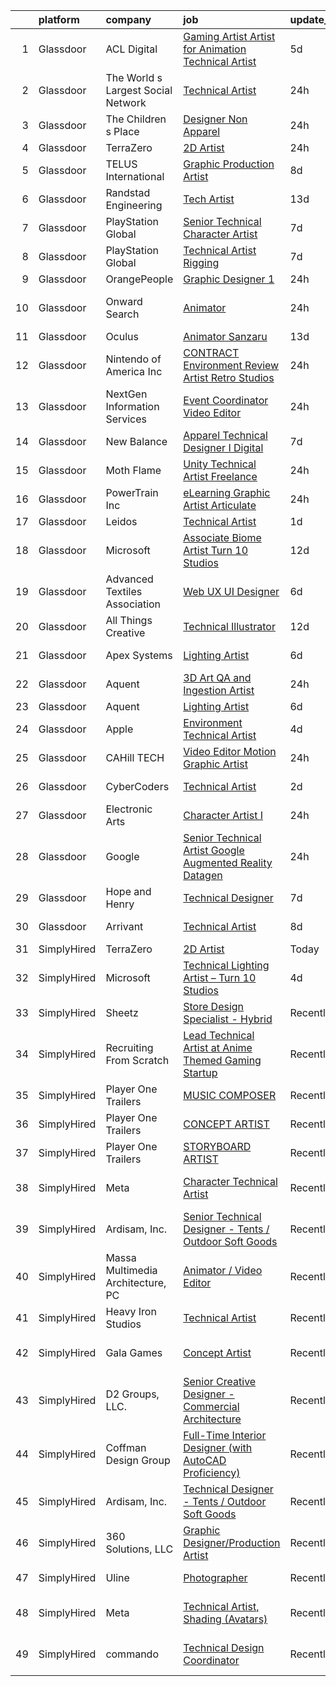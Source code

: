 

|    | platform    | company                            | job                                                                                                                                                                                                                                                                                                                                                                                                                                                                                                                                                                                                                                                                                                                                                                                                                                                                                                                                                                                                                                                                                                                                                                                                                                                                                                                                                                                                                                                    | update_time   | location                       |
|---:|:------------|:-----------------------------------|:-------------------------------------------------------------------------------------------------------------------------------------------------------------------------------------------------------------------------------------------------------------------------------------------------------------------------------------------------------------------------------------------------------------------------------------------------------------------------------------------------------------------------------------------------------------------------------------------------------------------------------------------------------------------------------------------------------------------------------------------------------------------------------------------------------------------------------------------------------------------------------------------------------------------------------------------------------------------------------------------------------------------------------------------------------------------------------------------------------------------------------------------------------------------------------------------------------------------------------------------------------------------------------------------------------------------------------------------------------------------------------------------------------------------------------------------------------|:--------------|:-------------------------------|
|  1 | Glassdoor   | ACL Digital                        | [Gaming Artist  Artist for Animation Technical Artist ](https://www.glassdoor.com/partner/jobListing.htm?pos=109&ao=1110586&s=58&guid=000001833ad8da3d940fa882d4ab25f5&src=GD_JOB_AD&t=SR&vt=w&ea=1&cs=1_a30b8a52&cb=1663139634161&jobListingId=1008127308501&cpc=3BA4CE39D5B5DEF5&jrtk=3-0-1gctdhmjlgfpq801-1gctdhmk6ghqe800-4f01f1804f94e8c0--6NYlbfkN0Aba5oU64R_O9Kj8y6RMdSSFXuPwn88DcWu9IRDlipDHjxHIIFB0atBqVJ04z1yB3_-STeVwakaekpZE4VMqW-3QTcor1isbyQk833br-Wg4vn5M9QHxm2WZYochrnlC337i1g2YpxR9A8ZXWPzWRRELkCSO23l9pdPsJ3T5W4JMIppyo-NSw3o24WYI3dsmtZ9PXkBfDWiIcj4APGLOfO27maW430zjZStpGO9Ilt7kQmVneE0JolmtaGZ0BBP5nXf47-NpwYKR3sv908leYuLrfUVa6EUqQJPobTCKnQ1zA7o1qwj7h2zb93THcMP32DFoXmUe0EGh5qsTsSVgEqyAny2ZO-Z9BJIionwfArwZLfVEtaDFLLmezwJnpSvhb5VH8p5hXe5E9R6pu42T3owLoA3imMM6GeM7c4LkQJYQwVBkJMgjP-cowgODenr0VqnZ9xncRQ0Pc6Q3E9aABqgnQoEFVHIuhP75NqqNdv4457zerkG4g-0VXtqUGxcOyLI1dhyWl8oo3ltVPFL80rqQ7L1KGdYYCk%3D)                                                                                                                                                                                                                                                                                                                                                                                                                                                                                                                         | 5d            | San Diego, CA                  |
|  2 | Glassdoor   | The World s Largest Social Network | [Technical Artist](https://www.glassdoor.com/partner/jobListing.htm?pos=111&ao=1110586&s=58&guid=000001833ad8da3d940fa882d4ab25f5&src=GD_JOB_AD&t=SR&vt=w&ea=1&cs=1_672dc640&cb=1663139634161&jobListingId=1008138392061&cpc=D2F1DE17EE1F43B9&jrtk=3-0-1gctdhmjlgfpq801-1gctdhmk6ghqe800-581ea2faeb9ec3ae--6NYlbfkN0DSgjPPcnEdvoK3uuxfISLALE6pB1FR7YSHOr_tSg5_QGIhoz_2VqUepdcKLBLI_zS68-Eo2LDrk6vupc-PF4FDiPDpobNPrcuu2uaN0AyqQo76nJuFMYFBuz4HznnKbpCrGy1JCFmYnPFgoePODIs_49hqQXbcjkKFnUnSQiao9_LIclMFsRbLz252bsOtAqxyXQvd6BkvSI1HtASBhMml_SZg2i6AJkGiqR872LJMcAt6Rocz13doX91EkYngQC8Z6BNSFvEJeTivqJu4lqTWB9TFZDyRNlHUSO425wxEL_WDk1_2tz69lk6LjmEswocF5bKxQI1eOUvCXkHgeGb25bDFNG1ssXANejmLaB3gnfUEB44uudak_ZUqngld0PlS-Sb8BpiUYQ0wXsHvhu_EV0DzQRdqRoMUZwzb4Oz4n4ux8B0uxvdVeoAri0oRH2Guww7nq2nuFpc_UfN4s6c78PnqNsIyqa9bIJy7QSOWKjpJE9Esf79nMYBr-rPMudl2hB5IiRpGq4UFyENFZmwCeA2azOLPBioYQsBS8IQv6QJUBIJMgvcRXGVVzGm9Jdh_Xh_aM8i7-CSTmw83WYvMrFOlggXlxYI%3D)                                                                                                                                                                                                                                                                                                                                                                                                                                                                                              | 24h           | San Francisco, CA              |
|  3 | Glassdoor   | The Children s Place               | [Designer Non Apparel](https://www.glassdoor.com/partner/jobListing.htm?pos=125&ao=1136043&s=58&guid=000001833ad8da3d940fa882d4ab25f5&src=GD_JOB_AD&t=SR&vt=w&cs=1_b8ea0e0f&cb=1663139634162&jobListingId=1008137231780&jrtk=3-0-1gctdhmjlgfpq801-1gctdhmk6ghqe800-48099f0145e605f5-)                                                                                                                                                                                                                                                                                                                                                                                                                                                                                                                                                                                                                                                                                                                                                                                                                                                                                                                                                                                                                                                                                                                                                                  | 24h           | Secaucus, NJ                   |
|  4 | Glassdoor   | TerraZero                          | [2D Artist](https://www.glassdoor.com/partner/jobListing.htm?pos=119&ao=1136043&s=58&guid=000001833ad8da3d940fa882d4ab25f5&src=GD_JOB_AD&t=SR&vt=w&ea=1&cs=1_e1d9ff52&cb=1663139634162&jobListingId=1008137081022&jrtk=3-0-1gctdhmjlgfpq801-1gctdhmk6ghqe800-1d04f7cb9102013c-)                                                                                                                                                                                                                                                                                                                                                                                                                                                                                                                                                                                                                                                                                                                                                                                                                                                                                                                                                                                                                                                                                                                                                                        | 24h           | Remote                         |
|  5 | Glassdoor   | TELUS International                | [Graphic Production Artist](https://www.glassdoor.com/partner/jobListing.htm?pos=108&ao=1110586&s=58&guid=000001833ad8da3d940fa882d4ab25f5&src=GD_JOB_AD&t=SR&vt=w&cs=1_a16dfa9f&cb=1663139634160&jobListingId=1008118843738&cpc=FB7E4A1762AE5BEC&jrtk=3-0-1gctdhmjlgfpq801-1gctdhmk6ghqe800-dbf9ee7e1128cb83--6NYlbfkN0ASGRjV6jHaJrJgvD6pHK_u_pdnjoX5TfpqQYTEyv8RZWR7Y1XvhvW9KYRuzUiuCegj0s2VFR5B-jYsmMJg6XZjSpZUezVZk28HfxD5Z8TdeDdSxPVBY1G_LEjRnDl5crzF1INasPDQPx8iF-ld0LeQto4lNx9WkqxFoZaiKYDQdV0WNQuUa-IRufyb9dQ8UwmgnJlL2sSvMiNMDCfHhtCtJOc2MbNkU71QsE3DMg9bGhHJUvLUDcgq3ZMUPoqG47Y-H9MFx2XAvaqGhiXWpUJF3ni3LtBeUSQs2JuRlncHB_Tk725t1LeGgoQPTdhWczwQ8Uo39bEcQZ5o4HHipAMQuJm8e_dz7l7q6R1pL3pFD274UwneoosSp8It0UpQgY7uAx4QaIMc47JHTpxgwdZibapgsikxSfWXuB4bCUJyexQayjprOicqCxWqtikdWEerUeNKITGHNO61W_Vx4bcdMpjm0VrB7YdCypfRV1zF4ogYMzWmmclPjTbNqcwBEvTYgprE8pm5R55F7nc00zMHynQddNJUDUNxBq6Akg92TwFAQIKRspDNFCeiu8nJZbk_r8mPc-q38A%3D%3D)                                                                                                                                                                                                                                                                                                                                                                                                                                                                                                            | 8d            | Austin, TX                     |
|  6 | Glassdoor   | Randstad Engineering               | [Tech Artist](https://www.glassdoor.com/partner/jobListing.htm?pos=118&ao=1110586&s=58&guid=000001833ad8da3d940fa882d4ab25f5&src=GD_JOB_AD&t=SR&vt=w&ea=1&cs=1_0779ef10&cb=1663139634162&jobListingId=1008106187848&cpc=9908D8D4413DBB8A&jrtk=3-0-1gctdhmjlgfpq801-1gctdhmk6ghqe800-f366e541930d1bd7--6NYlbfkN0BDx217eft1lC7uqItkaModCFPNh_e0lnHdKkvEJecXwu4gIqA7CFTnvSYR8MShG5ZcSLjw79bpDEyNtFCh2lV0QKEIGPyIToWzUngx8TOqu761sETHLhm-p21WDsfE3kQbaR7Ki5QDKtuBQwSuqmlOkcWcOPtosII78uidkQeCd2bXZF7r5rutOp50nUD4zJsYSTOHcMHrlm3taRPAeoY-S-52sYCBl9cF1kAuYxr1SFc_k_MCdPupXyOZfjPndod5jrVNa595I90YypbqMo-q-4dqr2ivYL9cb-MwIdstujVtR9H0XKntPOEAatTbJlS8qe08sSlcy-5PAfSVTitlMyN3JK9EpRxCfrmQHTsClZ2mGKvacq1qcZf3KQu5Y69O3QeV5rvGGLExfxSdb3tILda5pqld5OAW8YgzMWL7QQm4u3aPrGGMdsyyZzedDAKlCHTvCEWn7VSpJtkzUFKGzwcva7wp5AXEfH3pHE6eo6YZHr-UOc6LAI8lnzSKu7O7jdbybFB1KCZdEc6wTUEClCe2SYV90unCyGz4_eJqjt3G9-V54GY9DNg5fKVcsABxkNaITT9g4EYlR0LI_vMKw1jn9qLNdptqCAZxcefN4wM0uY64ypxE)                                                                                                                                                                                                                                                                                                                                                                                                                                                                                 | 13d           | Schenectady, NY                |
|  7 | Glassdoor   | PlayStation Global                 | [Senior Technical Character Artist](https://www.glassdoor.com/partner/jobListing.htm?pos=122&ao=1136043&s=58&guid=000001833ad8da3d940fa882d4ab25f5&src=GD_JOB_AD&t=SR&vt=w&ea=1&cs=1_936c3817&cb=1663139634162&jobListingId=1008121042781&jrtk=3-0-1gctdhmjlgfpq801-1gctdhmk6ghqe800-2896c6657ac68e5b-)                                                                                                                                                                                                                                                                                                                                                                                                                                                                                                                                                                                                                                                                                                                                                                                                                                                                                                                                                                                                                                                                                                                                                | 7d            | Bend, OR                       |
|  8 | Glassdoor   | PlayStation Global                 | [Technical Artist  Rigging](https://www.glassdoor.com/partner/jobListing.htm?pos=120&ao=1136043&s=58&guid=000001833ad8da3d940fa882d4ab25f5&src=GD_JOB_AD&t=SR&vt=w&ea=1&cs=1_2ccbe852&cb=1663139634162&jobListingId=1008121042939&jrtk=3-0-1gctdhmjlgfpq801-1gctdhmk6ghqe800-5727a2cd115bedec-)                                                                                                                                                                                                                                                                                                                                                                                                                                                                                                                                                                                                                                                                                                                                                                                                                                                                                                                                                                                                                                                                                                                                                        | 7d            | Bend, OR                       |
|  9 | Glassdoor   | OrangePeople                       | [Graphic Designer 1](https://www.glassdoor.com/partner/jobListing.htm?pos=129&ao=1136043&s=58&guid=000001833ad8da3d940fa882d4ab25f5&src=GD_JOB_AD&t=SR&vt=w&ea=1&cs=1_a49f5632&cb=1663139634162&jobListingId=1008137240560&jrtk=3-0-1gctdhmjlgfpq801-1gctdhmk6ghqe800-62f392e2b2c298d6-)                                                                                                                                                                                                                                                                                                                                                                                                                                                                                                                                                                                                                                                                                                                                                                                                                                                                                                                                                                                                                                                                                                                                                               | 24h           | Remote                         |
| 10 | Glassdoor   | Onward Search                      | [Animator](https://www.glassdoor.com/partner/jobListing.htm?pos=112&ao=1110586&s=58&guid=000001833ad8da3d940fa882d4ab25f5&src=GD_JOB_AD&t=SR&vt=w&cs=1_b061ed9d&cb=1663139634161&jobListingId=1008137337538&cpc=5EFBB0462F9C6B7A&jrtk=3-0-1gctdhmjlgfpq801-1gctdhmk6ghqe800-8957a2a961b53219--6NYlbfkN0B7YoEZZ2QAGDyEGGmBPAUWSHc1Mt3sMCn9FehKcWA3w0R0aH9tn_iPRcrT6N-MqNSNKrjpkH8-bMU6NfPGdnFyWIEqP2JwuGt8cN8AtPA9zqX4omB_bg5GgQQJu_LWSiqLIJKNBeVSCNkRPNo3C0IbzBWC3s45g-4Y3NN6mg7FT3kc8Px13yYw-r04SabtDMQysI6irwmkL-g2EAb6NI7ruEaCwkkAZ56jEUHvRUzNnZMcsiCW9ofy5n-XniBcoYaXgJmPNm8utrZdHqLTlcb_kSC_hpI6She0ANEx6iXtXJOFbX4pRLfJNDBhc6yqcGUu73Q4aLBRPF8VXBw40URrcJyiCiFMjBbM1dsnLmbMV56D2PgzjfYwEg_m4UcpvttsZclx3gk6A7i2JpXb5I-sX_hQiPuEIJU7HcCwlVlCJcxZ48px_oLvCzjDlBq_wXcXPcMpuRY2WglN4RYofWOynKIxj_qylP1ttpv3DhGMkZ13HiXnq_EqGfuGn_k7bC9n9Qz4XeX8Z_zA39i-ewtzK-DoePctA1NWyfNp8b7Ez4DV3nmeYVbeCkrYMHXOPSurs9aM1YdxRRi0pDjCYTefPO6w7W6efzsH4luZQtUMJkhW8x1hB9SFf1LCvTEcdkwLZQRe4Z2Y3QJ2P1ONkcTuz8uOLTOJDq2YPSuR0xlXmCIJCgcdbRnL6Io0aR6Tf_8-uxiJtltU3hGK97VmmsWFCg3M_u8tO1DDNrb2cpz9kaW9Y0XSnSIk2M0qPatWL-ymHF95jdZrM2AMxElFB7s-VAu7OP0K7dA4bCHFIZFg775YtA6grtdJf207CqkAI-ETfHsD7M21Ddv6_BGNw9ZSRa6rzJnknp9yjyZQe9YbUDuUSIZSFndCY-zpTNZdguvxrfP2GAe1R7I9uG7DnhZKlL3eowt7uvTAzjT4D2P8X7iL59M7IRuMHjWLL73Uzvww1ZBFzlt4rqrE8pEzSsCdPxPjqPUxPUAOXCFQWNOLgq2I5zj7zqVT)                                                                                         | 24h           | San Francisco, CA              |
| 11 | Glassdoor   | Oculus                             | [Animator   Sanzaru](https://www.glassdoor.com/partner/jobListing.htm?pos=106&ao=1110586&s=58&guid=000001833ad8da3d940fa882d4ab25f5&src=GD_JOB_AD&t=SR&vt=w&cs=1_df82188b&cb=1663139634160&jobListingId=1008107989369&cpc=75B6770C194DCF89&jrtk=3-0-1gctdhmjlgfpq801-1gctdhmk6ghqe800-75245e87e8db6e8c--6NYlbfkN0DYl4UJW4r1Vl7FEn6T9F-rD9lpC-0oMJVSiWjK_MGUd8e8cHXcpv6KPyjLHZEfqkXwCrjci5IV6ZLm8kPtj3tr1HGtLjURCM6O00QyEjX0TGIouoQRA0h3IAyy6vhZyjWtYu8gn9rv4Bk44rb-dFTX5vcMkCRXyjuQ4w7-7ua_Nr6FAN2nFnxsTn2pw6Xn22PrcpV7uETMlXfdktihpOSqF8BhlybGwnA8FWiUbLhE7uOh52w_yNxyT1KSO5r7iaJIX0hElX10fWmDin8hA1HnXdvc2Qor0-XOYOPnNdU14nW4y19an6fnWxVZHgh26RdxFe1FaDCFaeXjltFogzyer_DoybsdWPDJOf2F6Zs5CaSZ0XCphG16huCj2dIrakvkPKRaKaDWQ-crVku8XoT_rEdZ3P-5yzTDd75cEWu_UHvvczRBaoLRfFidGi5frQBZQ5t_QAD9hY0p4n74LXk3HLuVo9akMSR_uH729ve_ECTJ_IVIYuBvtJBB8ARxDLw3eUbS2fikUCusRmYVlFpEgTm3zt3aPFIsxkbJJv2EgMUOU8KXSlXcLsn7ng6m9Zxvu5zto2b7WAQvAEV3V5iph7bmeFuSJok43B9oFy0gdDxZVATt71tt2rgxcHd4b6kjs7rv0Wr8B_FI0aKoaoqIUXa5iukc4ezD9VquPGEXXY_Iv2J7yGIGg-2Xj6JJXwmDLeqk1Bh0vpDX7uQXD5_pBJBCG1nWhLjj59YTa2PSLKAUMh8oJL4yZuIvDifo5nGFeT4yLlAl4CMZsFInIYP0LL_dGcuqPRyw5tPkOl3kPBvE769RvW8u0ANGIru0-e3S_843PmQVDydI8yWdgq7QLUg_dhx5lECfFoexrsRGuIUMWga5rZaYPnackg1KBv96-oVof4hKVIALLosbPwpbZ10_sIP62wZvfvm5E_Og_BuKv7J5ilWBMxnvU12mgwy9pkOkosPbWXbt2xzDqk1oBjCqLaGe5wukZU74thoGaHzxgzwDgReruEUtdcuPqjtTtlQiWp2N1NUYVGyHReOd8EEvEHph3w2DRieUMtDcO2Bexwu46hPw0ajYBZGfs5Q%3D) | 13d           | Remote                         |
| 12 | Glassdoor   | Nintendo of America Inc            | [CONTRACT  Environment Review Artist  Retro Studios ](https://www.glassdoor.com/partner/jobListing.htm?pos=124&ao=1136043&s=58&guid=000001833ad8da3d940fa882d4ab25f5&src=GD_JOB_AD&t=SR&vt=w&cs=1_9a2f79cb&cb=1663139634162&jobListingId=1008136906736&jrtk=3-0-1gctdhmjlgfpq801-1gctdhmk6ghqe800-330b72cbaeca13cb-)                                                                                                                                                                                                                                                                                                                                                                                                                                                                                                                                                                                                                                                                                                                                                                                                                                                                                                                                                                                                                                                                                                                                   | 24h           | Austin, TX                     |
| 13 | Glassdoor   | NextGen Information Services       | [Event Coordinator  Video Editor](https://www.glassdoor.com/partner/jobListing.htm?pos=113&ao=1110586&s=58&guid=000001833ad8da3d940fa882d4ab25f5&src=GD_JOB_AD&t=SR&vt=w&ea=1&cs=1_3a1c9490&cb=1663139634161&jobListingId=1008136752763&cpc=8795CF9063CD573D&jrtk=3-0-1gctdhmjlgfpq801-1gctdhmk6ghqe800-55bbb9a92b3f4ce7--6NYlbfkN0B0UWmd0iA3mH7ehOH74PZ9GYAKIWlu99KFth1Xt8MF8smxPaSeY8PUqaQAZdhPrlFekKsbpNa8dbabKLvSidbyRK2zHwmXjTR3zao_9qSHCRcMkQMgwqrQ3FFljNVbHhx_09tUveEVvMxmtymYrUDq02NTtOMza8SoxUgcU82RPNQyk00XZ8UwTq6UnXqSsMLq6Yaf4kXYAI1fA9WaEU4qROvnGZye3Em90uYmWMfcJ_MX28g9d8dmd4UGV_6k_p1X01Qo0dHG35z_beSsV_YwNTrYy2gJRiJ55CuEQ53Z3x9Fdrq97e6VggnImzZDprrGTxQ5a3e2YWoCg1eZCfH5-XJpQoGGcEEyhMmEBuJ-4of6ftZkF7kt09teVl0VnQT4fDlClL6BCOo1njnmgovRZINx0-XhMepndgS2AFi5Dkp0kYWVhmvi4b7Fw7WIFyxQqctW-LVgd_gU2gjT8UKo2whfPO2Ni6nU2gKP8n1mMsxF0RVhJB5N3RlucauLZTPXOTTBA1_HHA%3D%3D)                                                                                                                                                                                                                                                                                                                                                                                                                                                                                                                                                                 | 24h           | Remote                         |
| 14 | Glassdoor   | New Balance                        | [Apparel Technical Designer I  Digital](https://www.glassdoor.com/partner/jobListing.htm?pos=105&ao=1110586&s=58&guid=000001833ad8da3d940fa882d4ab25f5&src=GD_JOB_AD&t=SR&vt=w&cs=1_cb7bc5ee&cb=1663139634160&jobListingId=1008121565696&cpc=9DC6E4D8324653EE&jrtk=3-0-1gctdhmjlgfpq801-1gctdhmk6ghqe800-caa991a41a1d7283--6NYlbfkN0A-NHPE89aMEoKiA8B41Hae2nLWj54W-Qo-xrCvCh0mhHD8GUsE6Bc1X2xP3_XkCS5wGnEYOWzN4bBNNX3rQc64RUPxBSuMuB3Pzi2alplLZrarPEQp7JL7XE6KsqB28vrQtfn9slL8SfrgvMWk-P2w1yz6rnVhcdZX-OG0yoIZnLrg60iOHSXDRoaLibieEtdJpRQ-kxAO2tmHdfKk6UPiYTN7I2UuKUuSrOVxrcEcGaBkFKOQLAqpoppRhym_9INtd0ig9CJOTPr3QegyHKHZIqSeT8UPZfDeOCQGKmtg-DIDDn_veYyZ2GcP5smIg767hxOSfLTTXSsv0JtrX6p7htTZImw6R1ggV-f1Laz-ElLla_mjAlJJ9tBUT__WpxlEe7jFzGCO6WtotF4Ki-jo-4e2gKOGSRKabxpTJUStaJp-QRb5hvsNUV4zB-d4GgSb3Yjiso81Ty30GE3F2KDDOnQsJinuVhwvaiPqcrotlKnezP7mgpW1ZVUuZU0bhb_TjEhxgJruckuJNo-EEhrZRKCYpiCpqwgzaSpeBZhPgOM584Zyyd81OWrRvGI4kihb-O-ptGObDHO-yzxhIUIl)                                                                                                                                                                                                                                                                                                                                                                                                                                                                                            | 7d            | Brighton, MA                   |
| 15 | Glassdoor   | Moth   Flame                       | [Unity Technical Artist  Freelance](https://www.glassdoor.com/partner/jobListing.htm?pos=126&ao=1136043&s=58&guid=000001833ad8da3d940fa882d4ab25f5&src=GD_JOB_AD&t=SR&vt=w&ea=1&cs=1_003e4d1a&cb=1663139634162&jobListingId=1008136977965&jrtk=3-0-1gctdhmjlgfpq801-1gctdhmk6ghqe800-5ec2338b2d417aff-)                                                                                                                                                                                                                                                                                                                                                                                                                                                                                                                                                                                                                                                                                                                                                                                                                                                                                                                                                                                                                                                                                                                                                | 24h           | New York, NY                   |
| 16 | Glassdoor   | PowerTrain  Inc                    | [eLearning Graphic Artist  Articulate ](https://www.glassdoor.com/partner/jobListing.htm?pos=103&ao=1110586&s=58&guid=000001833ad8da3d940fa882d4ab25f5&src=GD_JOB_AD&t=SR&vt=w&ea=1&cs=1_515c3d0a&cb=1663139634160&jobListingId=1008137359724&cpc=F17331D9BECC482A&jrtk=3-0-1gctdhmjlgfpq801-1gctdhmk6ghqe800-987605c3ba2efb5c--6NYlbfkN0C2SVAOpOeIWQkPp9EeCSLxTLheLRty2uanDx8E9nXZ3g7Cffj4cvvB7WejOk_50y9DsmT7xkRSLYBtL7rl_OZ7lZZHhY9czpFioELurqJLhvESs1v6BjekeJG8WgnaFE3Clqf7ziqW-jSQZB4OpTwLbhnAIWw2Y97qj8_6JZN4n24-8X9gGVdBl3JPh5h88hPSIer_MJrKXngYac747UXEX46JYzMbv1olvtt1y-8_yXi1MrDJPCPCa085K2n-gwSTuSNgV2X0ukj42VbOIJw3jWA-u0_4ETTytoY4v8Nn3WNjDGnvKHxmzTSZNP0jxyYYy3n7jTTvNmF-H6yMDuf_vaEektIUcPGfG19ELTNtzNooS1jo0EllBE9chLaSaoLppcOV1kEJZ-JvDIds2cfBm7r7xfBxtd8NhH6qmx-8HA3nLoc1qtH5hWx5mDml7k1Vh-JwSxR5q3YDaE41nJ2InocKaEbe-1szH1KGaBmEkmxdPg8uoAa7IaXtxULuuo6czOGoZCscdw%3D%3D)                                                                                                                                                                                                                                                                                                                                                                                                                                                                                                                                                           | 24h           | Remote                         |
| 17 | Glassdoor   | Leidos                             | [Technical Artist](https://www.glassdoor.com/partner/jobListing.htm?pos=102&ao=1110586&s=58&guid=000001833ad8da3d940fa882d4ab25f5&src=GD_JOB_AD&t=SR&vt=w&cs=1_50128b39&cb=1663139634160&jobListingId=1008135294225&cpc=036CEF58F9688075&jrtk=3-0-1gctdhmjlgfpq801-1gctdhmk6ghqe800-d06de7a4ebd96c9d--6NYlbfkN0CZUO70VSdYKA8PR3jfrSh5ljhqJhfDt0PzQCMubt8cRihWbmqO_-Ccw6DGinMZCyJzs5x5pSWXsLw9cYoBeQ9g5l78hujpUU9c8QSHLT6Cd0fp6FxCE9o2hPDtrdGG6iXMvK6uOWRLq6-e_ySAAhRdnSoCjCSOkuQV_4vHOebLxmaSS7GIAhe2QmTmCvDu2G-vY555EZflvPVvMgCua5rg0tAjda9w-6nkLHgAIkRz_k5h_8I8eo5jwXneycz5zC6QRah1ThaizJbYfrqAnkJT0ysiDbWXWIMNyCxNYl9MYgedkwgnwG2CGskz6iyhpWBWF2pl3XrVqXELOMXCBMc5UQzbidfHK3eD5y_XDo1GQtFT-Xyj2XfXbOJbbJjzTnZywB3s3uSrWRLCT1aaq-7Mg5iLzrMdHcMY4cp3LCS7LWGSITJftoAyxmvUl3y0DjGQWByLM1wBdH6bHtTAwzaLM6ZigUvjwMTrj2i-0w_j9wbeTjbI9PJj1tt0XDRvpit0C-SvOVGv-MoYsAlmmQujfZYWP-VYTQ4gzZjTFjJlFkiWaBkcLiJnHoA5JsDp_8dPpfClHxySPyYWpwWJQUyXVFu9J8zXaX9Up1czz0YIxRQl72cwlOoC)                                                                                                                                                                                                                                                                                                                                                                                                                                                                                 | 1d            | Reston, VA                     |
| 18 | Glassdoor   | Microsoft                          | [Associate Biome Artist   Turn 10 Studios](https://www.glassdoor.com/partner/jobListing.htm?pos=123&ao=1136043&s=58&guid=000001833ad8da3d940fa882d4ab25f5&src=GD_JOB_AD&t=SR&vt=w&cs=1_639c7a04&cb=1663139634162&jobListingId=1008111414417&jrtk=3-0-1gctdhmjlgfpq801-1gctdhmk6ghqe800-80e1ead92aa9dd0c-)                                                                                                                                                                                                                                                                                                                                                                                                                                                                                                                                                                                                                                                                                                                                                                                                                                                                                                                                                                                                                                                                                                                                              | 12d           | Redmond, WA                    |
| 19 | Glassdoor   | Advanced Textiles Association      | [Web UX UI Designer](https://www.glassdoor.com/partner/jobListing.htm?pos=107&ao=1110586&s=58&guid=000001833ad8da3d940fa882d4ab25f5&src=GD_JOB_AD&t=SR&vt=w&ea=1&cs=1_daeb5634&cb=1663139634160&jobListingId=1008123545453&cpc=AC285F3A3ECA6BB0&jrtk=3-0-1gctdhmjlgfpq801-1gctdhmk6ghqe800-8f0f2da3bcb0ded4--6NYlbfkN0BnYbzg9_0OBxfyaC-dC2htIGp3bt0r_Vee4_7uMe98bPPG6yOg2WXqdwhbC791_U00MfwPJQISugkbvt-O9m_o7FpwY2dPKxYlvJWF88LUJU6-PJiA7au0MbT7IIdJhkiVldQN1GCcaP9tiJbH74WPbddeicnz4Ug33P_R2i56xQ0xZRpWPjA6-NfGZjbRXWsbmhqSMpDY_xAu1N2PuxeL-g14Nm5hBmqc20vR7QGA9EJK7mYfcJ_ISmZF1wbFz2660F9gkFw19Qncl_cbVpMbft5Vm1kJOwxKbsM5XCg2UQHmjCRH3taVQagdAAAsWrR1MKBaTkletidTVE7RAJQWvIBYvDmPA_lQ-f5HTv2VJcADZLKF2BpaU21Vx_wh5SD-prmyuz8Jnn_ixmQLHHO7b6eUiEuTzWuJY_H3KQ7fbSOsdJWiSWlpQtFLfqVhtbE4k_kjmCipRG6Du3dpLEmWqNhw5X_CGDnoTM0sjSYLYA%3D%3D)                                                                                                                                                                                                                                                                                                                                                                                                                                                                                                                                                                                                              | 6d            | Remote                         |
| 20 | Glassdoor   | All Things Creative                | [Technical Illustrator](https://www.glassdoor.com/partner/jobListing.htm?pos=121&ao=1136043&s=58&guid=000001833ad8da3d940fa882d4ab25f5&src=GD_JOB_AD&t=SR&vt=w&ea=1&cs=1_8c739c22&cb=1663139634162&jobListingId=1008111221135&jrtk=3-0-1gctdhmjlgfpq801-1gctdhmk6ghqe800-2b3e7b610dd762fa-)                                                                                                                                                                                                                                                                                                                                                                                                                                                                                                                                                                                                                                                                                                                                                                                                                                                                                                                                                                                                                                                                                                                                                            | 12d           | Remote                         |
| 21 | Glassdoor   | Apex Systems                       | [Lighting Artist](https://www.glassdoor.com/partner/jobListing.htm?pos=117&ao=1110586&s=58&guid=000001833ad8da3d940fa882d4ab25f5&src=GD_JOB_AD&t=SR&vt=w&ea=1&cs=1_6c654c45&cb=1663139634162&jobListingId=1008123726837&cpc=F41FEAB56D215062&jrtk=3-0-1gctdhmjlgfpq801-1gctdhmk6ghqe800-d91cab93dad953f2--6NYlbfkN0DqWjE27Bj7wQp7zwejGyju2OyxUuq4SEucXSyN07WCWejYvQmJsgF2DYF8Y-TYieDQRSYlGZlRx3QtCXXh1bWM2rkW9OhqMolc_gLdxo2sQgsK90cGN3YmTrLS-4kkEZDRsNWUJoy8gR_-RzJMDhasvwztR8oGw59unk3-YfhHkPhDRQCPuQiEqNu1ggQRvFHykbbCi6kUnBrzSdejX33fbSlcLgzP7mTb110dxdFgjXfKMcO-YiQkOfXBKhaKF0LdnK-LruWDk3u1NakpxUDkbPLHuIZiDHTlq5hxNutRUh3qkEhV7Ec7s6j-Iy5j7aii3iCyqMYn5AnsYZ0RxdYtKr4YlMmuX34mwgpglGasxrJyeCrJTitOdIWmkRkTd_i9UbnZC1o4M41ipCbhA-boHCndOiJtklZ1isbiAc6REUqAs_5wd4drbevwE6ET6doB4KJ5EbtAlpYdjiNkyrO6qBx2d6kH5Xy8y0HoahhTAD_EQKwifJV1PA-dBQlDfV9B2InevWBBSqjapBLjf6RaLTbm7F0ZfTbtA6xtKhPa641_iGWQOvR_HALtQufPPDxDms0yiX3chiB1Mz6HB9lA6pRK0P3YMOAZjYJXqTWuKF9umK5jGacUYwVt-20xsd4%3D)                                                                                                                                                                                                                                                                                                                                                                                                                                                               | 6d            | Redmond, WA                    |
| 22 | Glassdoor   | Aquent                             | [3D Art QA and Ingestion Artist](https://www.glassdoor.com/partner/jobListing.htm?pos=116&ao=1110586&s=58&guid=000001833ad8da3d940fa882d4ab25f5&src=GD_JOB_AD&t=SR&vt=w&cs=1_89a3543d&cb=1663139634161&jobListingId=1008137701796&cpc=3BA4CE39D5B5DEF5&jrtk=3-0-1gctdhmjlgfpq801-1gctdhmk6ghqe800-739e6da60fef4d2c--6NYlbfkN0DMrcEu7yrtATojKJA7cEzGQ3FdRGWLh0CZQInL4ECGI9gD0Wolx9R2EDT7B77c2cSYJ3gyJkohsiVpg0Pd5sAyv-pWot7OM_SD6is8SP_xIKzC7DXvwx8EHsrU82mrgtaeT7kjfAa24yfMPmYHH8Y9RxYOSk4rhAifjxS9LI8lKlckrL71rJUIg39719t9fE9pXm8TnC3ErbE8irKA6REQS491f55Bl5kkj0sjZN0kiecvbe6b31gEChFTsFZgXy_uS913SzPdns66gVYJbcpImAq0bOjzZb1-qRN-jriN15xFip2S-BEPTN-KNhjyrfUZd-caRncAH3MVrHFQ0bwZ5jQV8uOXfAPcFcEWfTCOsvRVKx9FNJZ81AHHOsxC6jgUVI9SKpX3FhOUJxJwjVRtVvCpIK1wItTS462lSN8Y9cNDWDYzw3epP87pwaBZqPCPqFkaMlvwa02WCAaHi_q9)                                                                                                                                                                                                                                                                                                                                                                                                                                                                                                                                                                                                                                   | 24h           | Remote                         |
| 23 | Glassdoor   | Aquent                             | [Lighting Artist](https://www.glassdoor.com/partner/jobListing.htm?pos=115&ao=1110586&s=58&guid=000001833ad8da3d940fa882d4ab25f5&src=GD_JOB_AD&t=SR&vt=w&cs=1_8a876cfe&cb=1663139634161&jobListingId=1008123535065&cpc=155EB9D5185558AF&jrtk=3-0-1gctdhmjlgfpq801-1gctdhmk6ghqe800-ffe5eada0177c40c--6NYlbfkN0DMrcEu7yrtATojKJA7cEzGQ3FdRGWLh0CZQInL4ECGI9gD0Wolx9R2v-Aex0-GK05Mb90yJTg8wZpp1n667rmS1mRCWNqe-vLGhOlzjeUBMwutlwy9IkTSl0HKbvfVocFBIj1IgHuw02grzJe38b109JotZnVdGqdaK-2pG0sRCtvVAOzTqhyplh3C-XA-gPNBKYQunQmW-xu6OAIW_eduluowLuO2qByekrYQjmavlwc9SQbWMh1dhvOJZkJHOkR6oskXCNyNSsfOmDgkDKHUF3xYo7j4Idkoh9x9XOIxUNo8OO1Y_LsWzAUyS6fliENKl2IQCjbx3dn8UX00HVpdICdvtIHqj_IiBv946g0cs6YHWwBW-5kGR5DT4rOpdHVW-cFs16F1kEQLS8gyQ4F4PfB1so9HmCluOxXGwTvQVO_sVzr8ssyxyDMlpkkYJhqGdWgLOjcOjw%3D%3D)                                                                                                                                                                                                                                                                                                                                                                                                                                                                                                                                                                                                                                                      | 6d            | Seattle, WA                    |
| 24 | Glassdoor   | Apple                              | [Environment Technical Artist](https://www.glassdoor.com/partner/jobListing.htm?pos=101&ao=1110586&s=58&guid=000001833ad8da3d940fa882d4ab25f5&src=GD_JOB_AD&t=SR&vt=w&cs=1_7e6fe903&cb=1663139634159&jobListingId=1008128287800&cpc=AC285F3A3ECA6BB0&jrtk=3-0-1gctdhmjlgfpq801-1gctdhmk6ghqe800-81e4a5706be4cf8f--6NYlbfkN0BvKrLyj5gPmtZO9T8euul8TCxuuKNOtzRJOomxnwSEodTz2Bc-sPZl5OJ9R4TJsNfGoagHOGV81f99uzF4Axws30KwkmsJAMMWZWyK2aZozt8_Dr0Fh40gV8QrfmNSTXp8aPtveWFIUcp_fHSxOttV3EZfIORIAKIcimJs3_ZRHYzjf0nKHXLuphNz41EwGX9FL3L6QRZ1J2z4AIauTLCuNa21KteCnRQhJGEEfZ1ZbnwTahebK3yfvWsjDdeBtnr474GeFF4JrmiDLNHCCrR9RIpsAG1cHltUx7xJ2Bhfu6ZHP3_OkUwugjFybYx_yINlVVpqtYA3IpHP84eoeHHUv1IH6vyfF-8zXjxkXPLXa4SZw2aI36NkxazQCPtXsZy4o_Kd43asWHz6soVpAgApsj-SonVSCSX89htI_om3YbxMRdZHvcR3Woenfai5-RNWeOV4trLlHXN3JptboZ4evL9wAeLKIsqIpPAZx6mzMYRockGkappm1ul6mUh7GP-xTsdbcaNkzqqDwcHr-ZjW8pnyqgv0kWgV63weXyhk8Gx9pCRZiyZdPLVuvtW5BEhptPdgWP1c57tXe3N_nJVS9RILlIH298jR774yzpg5fDLVWQnVy0ntWfvA55jnNiiwsqpW8dgd6h9bQ3dZhNST54z2Cigzg39HF_XkOFOsLczTVNzRVGM6A-9F4vX68K_8ODU4QThSi9WPQO-rMmqwFamP9hF_zNBc3H7Brm2rDqYNl4dG5sCYo-80q4NIMro6_5C5RJS1VCfsN-e95n4j2RAIZHhVKZQkslgcWDZ3AVeW9y277YRgH7hb7VVcZy5XX1W_BRs_hv-PLapLcRvxoWQ4XriwETdzNmwI8xQZSYjA3OEvuTAopKHEf1FxDfLNx2T6ZNoUL1MWezjXwQdbldaMQ1_QtSJaveDE6UIfC25-wSkXYtmKK_0DyaY2gy30V_Fqj9agCQ%3D%3D)                                                                                                         | 4d            | Culver City, CA                |
| 25 | Glassdoor   | CAHill TECH                        | [Video Editor   Motion Graphic Artist](https://www.glassdoor.com/partner/jobListing.htm?pos=104&ao=1110586&s=58&guid=000001833ad8da3d940fa882d4ab25f5&src=GD_JOB_AD&t=SR&vt=w&ea=1&cs=1_04792d10&cb=1663139634160&jobListingId=1008136789858&cpc=9DC6E4D8324653EE&jrtk=3-0-1gctdhmjlgfpq801-1gctdhmk6ghqe800-95ecd16d55d109be--6NYlbfkN0CHpSnjIPxMtekS58WZl5Olhjo2iWL5RjE_Boe0ccr3FuGoV4i2gtzxM52I_gDoApS3fSno2zIsBcYzrcdPMQWsV2pu-S-X_LpozHPnRsQpsdCjn2okO6EhQUYKDd9v9IRgrWI-wGxamJK9uwwYNiH057cNNYMX_vyc1U4ZP9-3e06zh9JSkn3X4OXVyM2XLOC5b9c2IyCp8g1cV5bv9jEC2ef4j98Qnd2QEK1VFdAwlN1ZVmWDk10S6uWt3dSMjv9JrAFDkQts7q9O2Fms-HrEce7Ih_mjjv-ysa60gwp7PMSo_IMPc-a-Or7HL0DQT-Mw-1fEmqV_oyc0xaADz8gbqwDiCOe7yGC5Q1Z0i8Q4bG1Zs4xl3Be-2t-lS9P4PjWsvVQCqr1rvvAn96baLd8XJqpOUvTeKvvHT7nuWMqhdJVylW0sUtigkmrg4AwtV8fwmnokRWgw5CQdNPzQUQwNKsG2jty-bdJf4K_6qP95xKVbTpF6T7LaWW6pBWHP8Qw%3D)                                                                                                                                                                                                                                                                                                                                                                                                                                                                                                                                                                          | 24h           | Remote                         |
| 26 | Glassdoor   | CyberCoders                        | [Technical Artist](https://www.glassdoor.com/partner/jobListing.htm?pos=110&ao=1110586&s=58&guid=000001833ad8da3d940fa882d4ab25f5&src=GD_JOB_AD&t=SR&vt=w&ea=1&cs=1_c00d35e0&cb=1663139634161&jobListingId=1008132684668&cpc=47CFDC01B3F81FAC&jrtk=3-0-1gctdhmjlgfpq801-1gctdhmk6ghqe800-6a9bc1199a6fe1fb--6NYlbfkN0CpFJQzrgRR8WqXWK1qKKEqALWJw739KlKqr2H-MSI4eoBlI4EFrmor2FYZMP3muM36kCIlmvuvQdp2GwylmSHnNbEnZcEijZzFMDvPPIg5MmtSrp8I0hdRXT3v9YANYaNl_yvl1ZEsllSFzWR22203LyB0fUZ4vXI8-kggtyBV2zgBeuwNzQ3AEqzUO8dKEos_Kkkk426u9m2br1cMZzAfY1kx9EIQDhId4uhB49LFo0okl9i-yMRj8l8Efx9BTKxV685CapOXh0lLTM45-UQqrbYbUn5vL2CGSDED-LTs_YWcmnWCm-WeJQcY-oX9kU5H6nJgMZgrSoQLkxmoQLc6oVsjetguzXQIxDBYIrWO6iX0bScNxi8QzQB8tjyetDomtJ-CN9jHq4VJh2JsODbrFLiJtLQ2aFChmcB5-BtJL2pK0Zwx0d8URswh1OP4-BgiClSjjJJ0_Hilq2qZan7KeVWxpeFLFaZl9EDJJq8etJJa2DCph_i5rK-0-XAcdP0XOGJ3FdYpgEB1NDzuKWJJKtIZkqMzBZWMRayA-ePqcg_NpSBtj7bQXIpwuW7NXdi3KhqC4tqW3TpTjXU7h_9wyiH0F5cd9x09lwf_s_i34_XnJdhmMfEK-r-Jr8ROkD8iGR3ATchF5f2DuTI_v8OTRqoXVLgdTWboiHOAkabVZnDEWYR3VXsuAE0oUJEXnu5j74Nai8xTpdmwRl4A47EN7o-ljEbmHwQ_UmjHz_RB893U2PZVPbk4CA1_dF36ijNoZTwvs2zaCe5k5yWSQRlGSShmTEMEG3SDHrZt4HCcX90aNMSraThb50Nq9gmZN6kzedP6lSRGkvLvkw3USjInWPL7CUaOBRhUBCUxhoXwrypih2ddXJA_FUVvnHD4dyglP8Hicrq837apG3GtpUUNvRLBgFe-M47SUHcq0b0bg7cSohUiPwbF2xfaoZ_Mnby4TrB1hCXyyoNsT3LoGu7cZelfFW1hCgktSZ544S50XQ%3D%3D)                                                                                | 2d            | Los Angeles, CA                |
| 27 | Glassdoor   | Electronic Arts                    | [Character Artist I](https://www.glassdoor.com/partner/jobListing.htm?pos=130&ao=1136043&s=58&guid=000001833ad8da3d940fa882d4ab25f5&src=GD_JOB_AD&t=SR&vt=w&cs=1_8f9fc7ce&cb=1663139634163&jobListingId=1008136824456&jrtk=3-0-1gctdhmjlgfpq801-1gctdhmk6ghqe800-081c53625990bc6c-)                                                                                                                                                                                                                                                                                                                                                                                                                                                                                                                                                                                                                                                                                                                                                                                                                                                                                                                                                                                                                                                                                                                                                                    | 24h           | Orlando, FL                    |
| 28 | Glassdoor   | Google                             | [Senior Technical Artist  Google Augmented Reality Datagen](https://www.glassdoor.com/partner/jobListing.htm?pos=127&ao=1136043&s=58&guid=000001833ad8da3d940fa882d4ab25f5&src=GD_JOB_AD&t=SR&vt=w&cs=1_34f83b0d&cb=1663139634162&jobListingId=1008136599821&jrtk=3-0-1gctdhmjlgfpq801-1gctdhmk6ghqe800-bff12bb41d08a680-)                                                                                                                                                                                                                                                                                                                                                                                                                                                                                                                                                                                                                                                                                                                                                                                                                                                                                                                                                                                                                                                                                                                             | 24h           | Mountain View, CA              |
| 29 | Glassdoor   | Hope and Henry                     | [Technical Designer](https://www.glassdoor.com/partner/jobListing.htm?pos=128&ao=1136043&s=58&guid=000001833ad8da3d940fa882d4ab25f5&src=GD_JOB_AD&t=SR&vt=w&ea=1&cs=1_d8abb076&cb=1663139634162&jobListingId=1008120881230&jrtk=3-0-1gctdhmjlgfpq801-1gctdhmk6ghqe800-335d4b187e11c18b-)                                                                                                                                                                                                                                                                                                                                                                                                                                                                                                                                                                                                                                                                                                                                                                                                                                                                                                                                                                                                                                                                                                                                                               | 7d            | Remote                         |
| 30 | Glassdoor   | Arrivant                           | [Technical Artist](https://www.glassdoor.com/partner/jobListing.htm?pos=114&ao=1110586&s=58&guid=000001833ad8da3d940fa882d4ab25f5&src=GD_JOB_AD&t=SR&vt=w&ea=1&cs=1_e84a5602&cb=1663139634161&jobListingId=1008119621932&cpc=155EB9D5185558AF&jrtk=3-0-1gctdhmjlgfpq801-1gctdhmk6ghqe800-86105cf95a89ab02--6NYlbfkN0DSgjPPcnEdvoK3uuxfISLALE6pB1FR7YSHOr_tSg5_QGIhoz_2VqUepdcKLBLI_zSAkyoPLr8SW7LVzmtkfv9XsoLB4ICxgpGp2Qox3-ua0R5qkz_ShehJsBmq5V2qhiOf1jSko-TRLCy9IcwmH_wvhPpq-i4Q1K_EvEH8Uyy17TC6fCuWHv2H_vZPa8TvGuT1COoIJC9AtRP_Lzjqjotykx29u-EG3Z3yYthga8cQY_e0u22RuP8jPTr6_88PPSrFeN0pK4bkvqilCsn5flMiWoV5QroW0SPsW-uRp6SOBc9-9pOOdS0Oh80Xrb1ujIMtwuS2-27dmmR99N88NZg32EkXvysqKAh4OqeBEGbpKA-Rq0vkA1HE2FhJ-k5muc0-vPcB0RAZvI2oMFGTO2OO6FFNoCfk2dTe3kmGmQuFoYas_ljd61mTQdYjfHGLAwWYjGX1AiyHHLW8XXRV0Gn_FCX5wxRA9uOos0AWlDnNLtMnaTJ5hedcMv-Ct8ybE6BPKnSsylqvL-Rj_T0EYZmU-E5CWjCNm0hKexwACOb2D5q0T0X-RLUuFEITudwgumA7Hl36StncLQ%3D%3D)                                                                                                                                                                                                                                                                                                                                                                                                                                                                                                                | 8d            | Los Angeles, CA                |
| 31 | SimplyHired | TerraZero                          | [2D Artist](https://www.simplyhired.com/job/27j73W9__77v8wEtGGxboRw1lwK2JlI92Ukx-m83872vWRU6KrOz_w?q=technical+artist)                                                                                                                                                                                                                                                                                                                                                                                                                                                                                                                                                                                                                                                                                                                                                                                                                                                                                                                                                                                                                                                                                                                                                                                                                                                                                                                                 | Today         | Remote                         |
| 32 | SimplyHired | Microsoft                          | [Technical Lighting Artist – Turn 10 Studios](https://www.simplyhired.com/job/1S53qIJwJWfFqW-GvYPdI3GdtuXkkNyiqw3qq_Vki4Xix3rXKsPCJQ?q=technical+artist)                                                                                                                                                                                                                                                                                                                                                                                                                                                                                                                                                                                                                                                                                                                                                                                                                                                                                                                                                                                                                                                                                                                                                                                                                                                                                               | 4d            | Redmond, WA                    |
| 33 | SimplyHired | Sheetz                             | [Store Design Specialist - Hybrid](https://www.simplyhired.com/job/v6WOJ3OQ1WG4CTkSwuK3s8D9K7LscWMKXZcwMsu-CtyoLqUkrGkjHw?q=technical+artist)                                                                                                                                                                                                                                                                                                                                                                                                                                                                                                                                                                                                                                                                                                                                                                                                                                                                                                                                                                                                                                                                                                                                                                                                                                                                                                          | Recently      | Claysburg, PA                  |
| 34 | SimplyHired | Recruiting From Scratch            | [Lead Technical Artist at Anime Themed Gaming Startup](https://www.simplyhired.com/job/GOXgE_kYG7XtkITjgeAsUMFLClG5jg1OeehJcw_PEmpiIAWE2ciScw?q=technical+artist)                                                                                                                                                                                                                                                                                                                                                                                                                                                                                                                                                                                                                                                                                                                                                                                                                                                                                                                                                                                                                                                                                                                                                                                                                                                                                      | Recently      | San Francisco, CA +2 locations |
| 35 | SimplyHired | Player One Trailers                | [MUSIC COMPOSER](https://www.simplyhired.com/job/Q15JfoKbrkv-b2B-w2mK05CTMp4EFK54X0BEOiWYbh53jaGHY360RA?q=technical+artist)                                                                                                                                                                                                                                                                                                                                                                                                                                                                                                                                                                                                                                                                                                                                                                                                                                                                                                                                                                                                                                                                                                                                                                                                                                                                                                                            | Recently      | Bellingham, WA                 |
| 36 | SimplyHired | Player One Trailers                | [CONCEPT ARTIST](https://www.simplyhired.com/job/NHSymmraphyw8uHdSkV5Et_VVAdt0q4UIaYh_zD91KukT2nlM8P-Uw?q=technical+artist)                                                                                                                                                                                                                                                                                                                                                                                                                                                                                                                                                                                                                                                                                                                                                                                                                                                                                                                                                                                                                                                                                                                                                                                                                                                                                                                            | Recently      | Bellingham, WA                 |
| 37 | SimplyHired | Player One Trailers                | [STORYBOARD ARTIST](https://www.simplyhired.com/job/WsM3HESh11erc7gbrwmB9wOuLc4G8EpuzkIDIBZRmQv2tJ5MIdyzZQ?q=technical+artist)                                                                                                                                                                                                                                                                                                                                                                                                                                                                                                                                                                                                                                                                                                                                                                                                                                                                                                                                                                                                                                                                                                                                                                                                                                                                                                                         | Recently      | Bellingham, WA                 |
| 38 | SimplyHired | Meta                               | [Character Technical Artist](https://www.simplyhired.com/job/Av0qld_g0hWKwnRbEt3Xwpb5HdhHH2QQWjqjf7AvyyWe2-fdoyciCA?q=technical+artist)                                                                                                                                                                                                                                                                                                                                                                                                                                                                                                                                                                                                                                                                                                                                                                                                                                                                                                                                                                                                                                                                                                                                                                                                                                                                                                                | Recently      | Los Angeles, CA +3 locations   |
| 39 | SimplyHired | Ardisam, Inc.                      | [Senior Technical Designer - Tents / Outdoor Soft Goods](https://www.simplyhired.com/job/kSdToVrQx3BPRBpCk2JhIU0d14q8Vy8EH6MGoL8Ol0v7nzLCHxcr8g?q=technical+artist)                                                                                                                                                                                                                                                                                                                                                                                                                                                                                                                                                                                                                                                                                                                                                                                                                                                                                                                                                                                                                                                                                                                                                                                                                                                                                    | Recently      | Cumberland, WI                 |
| 40 | SimplyHired | Massa Multimedia Architecture, PC  | [Animator / Video Editor](https://www.simplyhired.com/job/VC7JfJrBMl7HfJjIpxPdwdhkFpHc1DXfvV2kbeov_siYwBgXxV1Sww?q=technical+artist)                                                                                                                                                                                                                                                                                                                                                                                                                                                                                                                                                                                                                                                                                                                                                                                                                                                                                                                                                                                                                                                                                                                                                                                                                                                                                                                   | Recently      | Neptune City, NJ               |
| 41 | SimplyHired | Heavy Iron Studios                 | [Technical Artist](https://www.simplyhired.com/job/qHtpvim_hQIncPtlx6q2i6Xlh2KuDXfK1Q4BgcMQ30xaDapY4HnOxg?q=technical+artist)                                                                                                                                                                                                                                                                                                                                                                                                                                                                                                                                                                                                                                                                                                                                                                                                                                                                                                                                                                                                                                                                                                                                                                                                                                                                                                                          | Recently      | Manhattan Beach, CA            |
| 42 | SimplyHired | Gala Games                         | [Concept Artist](https://www.simplyhired.com/job/t6WdmHVnYh8NtyyWYJKGEsjXAzdMFeODzbZbgZOTlhOX3xN3bcBGQg?q=technical+artist)                                                                                                                                                                                                                                                                                                                                                                                                                                                                                                                                                                                                                                                                                                                                                                                                                                                                                                                                                                                                                                                                                                                                                                                                                                                                                                                            | Recently      | San Francisco, CA              |
| 43 | SimplyHired | D2 Groups, LLC.                    | [Senior Creative Designer - Commercial Architecture](https://www.simplyhired.com/job/Yzphuvu4v4KIeGAg97r-GC4K2aaGuq7WuIAfSSpOBYl9P_dmzDtnLw?q=technical+artist)                                                                                                                                                                                                                                                                                                                                                                                                                                                                                                                                                                                                                                                                                                                                                                                                                                                                                                                                                                                                                                                                                                                                                                                                                                                                                        | Recently      | King of Prussia, PA            |
| 44 | SimplyHired | Coffman Design Group               | [Full-Time Interior Designer (with AutoCAD Proficiency)](https://www.simplyhired.com/job/Xx7hJsbn6OIObeoohRD70Y4VdH0y_sC279UDSdlsem1MGWNh8Uj_rg?q=technical+artist)                                                                                                                                                                                                                                                                                                                                                                                                                                                                                                                                                                                                                                                                                                                                                                                                                                                                                                                                                                                                                                                                                                                                                                                                                                                                                    | Recently      | Naples, FL                     |
| 45 | SimplyHired | Ardisam, Inc.                      | [Technical Designer - Tents / Outdoor Soft Goods](https://www.simplyhired.com/job/EaaUY8P8CZC-jWtF3gBuBBAHyCWnw5U7xo5UZYeE6UCkveJkbwWE3A?q=technical+artist)                                                                                                                                                                                                                                                                                                                                                                                                                                                                                                                                                                                                                                                                                                                                                                                                                                                                                                                                                                                                                                                                                                                                                                                                                                                                                           | Recently      | Cumberland, WI                 |
| 46 | SimplyHired | 360 Solutions, LLC                 | [Graphic Designer/Production Artist](https://www.simplyhired.com/job/wTKuKhJFue8gAenatIutsqNnn1KWWLvcslbVcB2Shz7OnZLg523oNA?q=technical+artist)                                                                                                                                                                                                                                                                                                                                                                                                                                                                                                                                                                                                                                                                                                                                                                                                                                                                                                                                                                                                                                                                                                                                                                                                                                                                                                        | Recently      | Remote                         |
| 47 | SimplyHired | Uline                              | [Photographer](https://www.simplyhired.com/job/rkLdXmZMBKHE4yBxRSwgMAeuyVMN9XXbMhPAgPYF4fb1TX8Fj5SwCg?q=technical+artist)                                                                                                                                                                                                                                                                                                                                                                                                                                                                                                                                                                                                                                                                                                                                                                                                                                                                                                                                                                                                                                                                                                                                                                                                                                                                                                                              | Recently      | Pleasant Prairie, WI           |
| 48 | SimplyHired | Meta                               | [Technical Artist, Shading (Avatars)](https://www.simplyhired.com/job/eO5vhDxM1iM2jdPgldXHYEYjAM0Vn7DYwkiYEfChI3SvsFi8-B35Hw?q=technical+artist)                                                                                                                                                                                                                                                                                                                                                                                                                                                                                                                                                                                                                                                                                                                                                                                                                                                                                                                                                                                                                                                                                                                                                                                                                                                                                                       | Recently      | Burlingame, CA +3 locations    |
| 49 | SimplyHired | commando                           | [Technical Design Coordinator](https://www.simplyhired.com/job/s8WINT4dhRHW538TpC4ixYqH4bNDw4oIW2rvlfUjlr1MCVa7JkHRgg?q=technical+artist)                                                                                                                                                                                                                                                                                                                                                                                                                                                                                                                                                                                                                                                                                                                                                                                                                                                                                                                                                                                                                                                                                                                                                                                                                                                                                                              | Recently      | South Burlington, VT           |